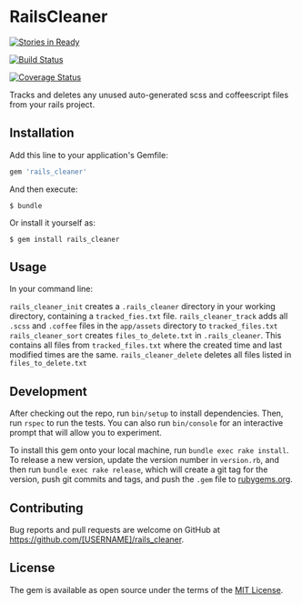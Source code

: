 # RailsCleaner

[![Stories in Ready](https://badge.waffle.io/harrim91/rails_cleaner.svg?label=ready&title=Ready)](http://waffle.io/harrim91/rails_cleaner)

[![Build Status](https://travis-ci.org/harrim91/rails_cleaner.svg?branch=master)](https://travis-ci.org/harrim91/rails_cleaner)

[![Coverage Status](https://coveralls.io/repos/github/harrim91/rails_cleaner/badge.svg?branch=master)](https://coveralls.io/github/harrim91/rails_cleaner?branch=master)


Tracks and deletes any unused auto-generated scss and coffeescript files from your rails project.

## Installation

Add this line to your application's Gemfile:

```ruby
gem 'rails_cleaner'
```

And then execute:

    $ bundle

Or install it yourself as:

    $ gem install rails_cleaner

## Usage

In your command line:

`rails_cleaner_init` creates a `.rails_cleaner` directory in your working directory, containing a `tracked_fies.txt` file.
`rails_cleaner_track` adds all `.scss` and `.coffee` files in the `app/assets` directory to `tracked_files.txt`
`rails_cleaner_sort` creates `files_to_delete.txt` in `.rails_cleaner`. This contains all files from `tracked_files.txt` where the created time and last modified times are the same.
`rails_cleaner_delete` deletes all files listed in `files_to_delete.txt`

## Development

After checking out the repo, run `bin/setup` to install dependencies. Then, run `rspec` to run the tests. You can also run `bin/console` for an interactive prompt that will allow you to experiment.

To install this gem onto your local machine, run `bundle exec rake install`. To release a new version, update the version number in `version.rb`, and then run `bundle exec rake release`, which will create a git tag for the version, push git commits and tags, and push the `.gem` file to [rubygems.org](https://rubygems.org).

## Contributing

Bug reports and pull requests are welcome on GitHub at https://github.com/[USERNAME]/rails_cleaner.


## License

The gem is available as open source under the terms of the [MIT License](http://opensource.org/licenses/MIT).

